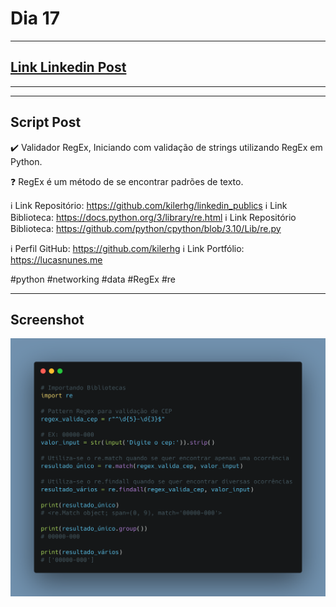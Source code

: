 # Dia 17

---
## [Link Linkedin Post](https://www.linkedin.com/posts/lucasnunesdeassis_python-networking-data-activity-6884092030578913280-5gu2)
---
---
## Script Post

✔️ Validador RegEx, Iniciando com validação de strings utilizando RegEx em Python.

❓ RegEx é um método de se encontrar padrões de texto.

ℹ️ Link Repositório: https://github.com/kilerhg/linkedin_publics
ℹ️ Link Biblioteca: https://docs.python.org/3/library/re.html
ℹ️ Link Repositório Biblioteca: https://github.com/python/cpython/blob/3.10/Lib/re.py

ℹ️ Perfil GitHub: https://github.com/kilerhg
ℹ️ Link Portfólio: https://lucasnunes.me

#python #networking #data #RegEx #re

---

## Screenshot

![foto](./basico_py_regex.png)
